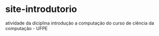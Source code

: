 # site-introdutorio
atividade da diciplina introdução a computação do curso de ciência da computação - UFPE
